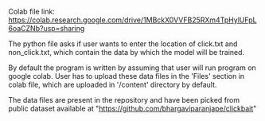 Colab file link: https://colab.research.google.com/drive/1MBckX0VVFB25RXm4TpHylUFpL6oaCZNb?usp=sharing

The python file asks if user wants to enter the location of click.txt and non_click.txt, which contain the data by which the model will be trained.

By default the program is written by assuming that user will run program on google colab. User has to upload these data files in the 'Files' section in colab file,
which are uploaded in '/content' directory by default.

The data files are present in the repository and have been picked from public dataset available at "https://github.com/bhargaviparanjape/clickbait"
